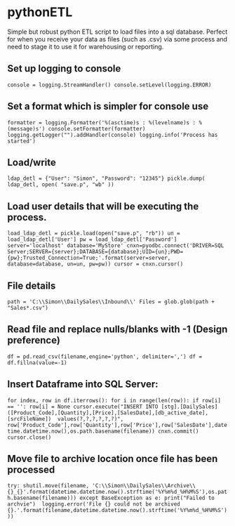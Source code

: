 # pythonETL
Simple but robust python ETL script to load files into a sql database. Perfect for when you receive your data as files (such as .csv) via some process and need to stage it to use it for warehousing or reporting.

## Set up logging to console
`console = logging.StreamHandler()
console.setLevel(logging.ERROR)`

## Set a format which is simpler for console use
`formatter = logging.Formatter('%(asctime)s : %(levelname)s : %(message)s')
console.setFormatter(formatter)
logging.getLogger("").addHandler(console)
logging.info('Process has started')`

## Load/write
`ldap_detl = {"User": "Simon", "Password": "12345"}
pickle.dump( ldap_detl, open( "save.p", "wb" ))`

## Load user details that will be executing the process.
`load_ldap_detl = pickle.load(open("save.p", "rb"))
un = load_ldap_detl['User']
pw = load_ldap_detl['Password']
server='localhost'
database='MyStore'
cnxn=pyodbc.connect('DRIVER=SQL Server;SERVER={server};DATABASE={database};UID={un};PWD={pw};Trusted_Connection=True;'.format(server=server, database=database, un=un, pw=pw))
cursor = cnxn.cursor()`

## File details 
`path = 'C:\\Simon\\DailySales\\Inbound\\'
Files = glob.glob(path + "Sales*.csv")`

## Read file and replace nulls/blanks with -1 (Design preference)   
`df = pd.read_csv(filename,engine='python', delimiter=',')
df = df.fillna(value=-1)`

## Insert Dataframe into SQL Server:
`for index, row in df.iterrows():
    for i in range(len(row)):
        if row[i] == '':
            row[i] = None
    cursor.execute("INSERT INTO [stg].[DailySales] ([Product_Code],[Quantity],[Price],[SalesDate],[db_active_date],[srcFileName]) 
    values(?,?,?,?,?,?)", 
    row['Product_Code'],row['Quantity'],row['Price'],row['SalesDate'],datetime.datetime.now(),os.path.basename(filename))
cnxn.commit()
cursor.close()`
        
## Move file to archive location once file has been processed
`try:
    shutil.move(filename, 'C:\\Simon\\DailySales\\Archive\\{}_{}'.format(datetime.datetime.now().strftime('%Y%m%d_%H%M%S'),os.path.basename(filename)))
except BaseException as e:
    print("Failed to archvie") 
    logging.error('File {} could not be archived {}.'.format(filename,datetime.datetime.now().strftime('%Y%m%d_%H%M%S')))
`
